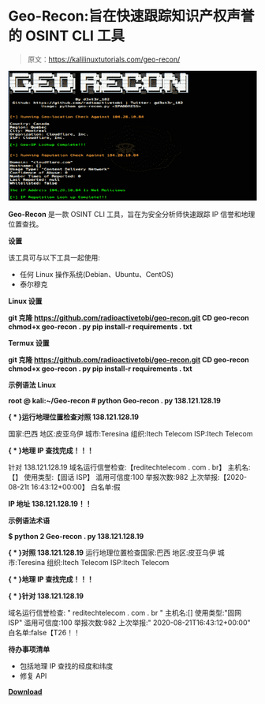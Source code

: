 # Geo-Recon:旨在快速跟踪知识产权声誉的 OSINT CLI 工具

> 原文：<https://kalilinuxtutorials.com/geo-recon/>

[![Geo-Recon : An OSINT CLI Tool Desgined To Fast Track IP Reputation](img//133acbc7a785f27d5ac5e80c0eff0f45.png "Geo-Recon : An OSINT CLI Tool Desgined To Fast Track IP Reputation")](https://1.bp.blogspot.com/-I8MawZa0Eus/X1XD_HL4CMI/AAAAAAAAHes/Vxax8TMeO-0sQt_3QV2c0GciqP0ElZhzQCLcBGAsYHQ/s728/geo-recon%25281%2529.png)

**Geo-Recon** 是一款 OSINT CLI 工具，旨在为安全分析师快速跟踪 IP 信誉和地理位置查找。

**设置**

该工具可与以下工具一起使用:

*   任何 Linux 操作系统(Debian、Ubuntu、CentOS)
*   泰尔穆克

**Linux 设置**

**git 克隆 https://github.com/radioactivetobi/geo-recon.git
CD geo-recon
chmod+x geo-recon . py
pip install-r requirements . txt**

**Termux 设置**

**git 克隆 https://github.com/radioactivetobi/geo-recon.git
CD geo-recon
chmod+x geo-recon . py
pip install-r requirements . txt**

**示例语法 Linux**

**root @ kali:~/Geo-recon # python Geo-recon . py 138.121.128.19**

**{ * }运行地理位置检查对照 138.121.128.19**

国家:巴西
地区:皮亚乌伊
城市:Teresina
组织:Itech Telecom
ISP:Itech Telecom

**{ * }地理 IP 查找完成！！！**

针对 138.121.128.19
域名运行信誉检查:【reditechtelecom . com . br】
主机名:【】
使用类型:【固话 ISP】
滥用可信度:100
举报次数:982
上次举报:【2020-08-21t 16:43:12+00:00】
白名单:假

**IP 地址 138.121.128.19！！**

**示例语法术语**

**$ python 2 Geo-recon . py 138.121.128.19**

**{ * }对照 138.121.128.19**
运行地理位置检查国家:巴西
地区:皮亚乌伊
城市:Teresina
组织:Itech Telecom
ISP:Itech Telecom

**{ * }地理 IP 查找完成！！！**

**{ * }针对 138.121.128.19**

域名运行信誉检查: " reditechtelecom . com . br "
主机名:[]
使用类型:"固网 ISP"
滥用可信度:100
举报次数:982
上次举报:" 2020-08-21T16:43:12+00:00"
白名单:false【T26！！

**待办事项清单**

*   包括地理 IP 查找的经度和纬度
*   修复 API

[**Download**](https://github.com/radioactivetobi/geo-recon)